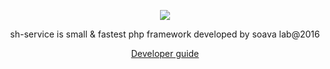 <p align="center"><img src="http://phpbala.in/wp-content/uploads/2017/02/cropped-soava-logo-1.png"></p>

<p align="center">sh-service is small & fastest php framework developed by soava lab@2016</p>

<p align="center"><a href="http://phpbala.in/sh/docs" target="_blank">Developer guide</a></p>
